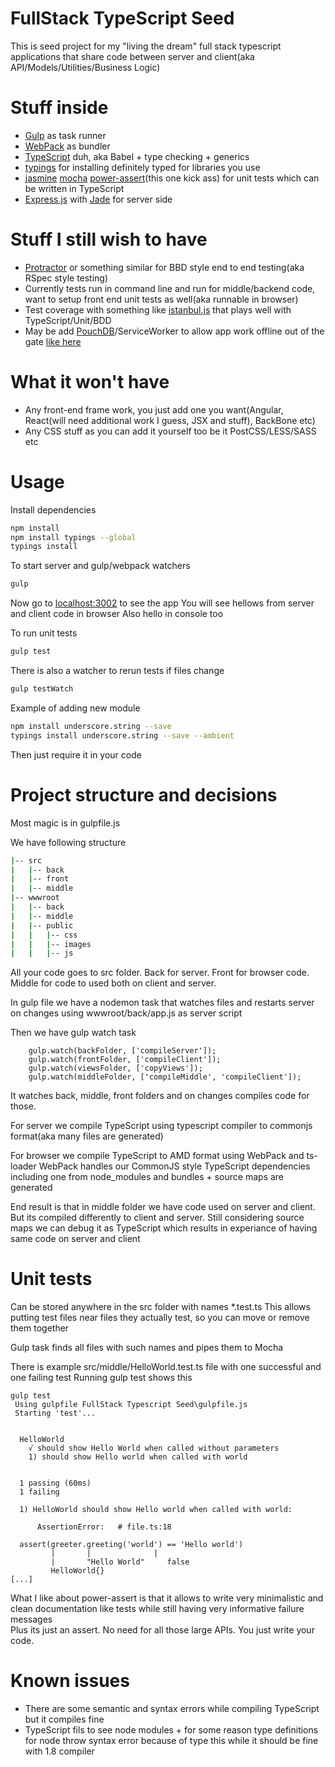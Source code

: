 # FullStack TypeScript Seed
This is seed project for my "living the dream" full stack typescript applications that share code between server and client(aka API/Models/Utilities/Business Logic)  

# Stuff inside
- [Gulp](https://github.com/gulpjs/gulp) as task runner
- [WebPack](https://github.com/webpack/webpack) as bundler
- [TypeScript](https://github.com/Microsoft/TypeScript) duh, aka Babel + type checking + generics 
- [typings](https://github.com/typings/typings) for installing definitely typed for libraries you use
- [jasmine](https://github.com/jasmine/jasmine) [mocha](https://github.com/mochajs/mocha) [power-assert](https://github.com/power-assert-js/power-assert)(this one kick ass) for unit tests which can be written in TypeScript
- [Express.js](https://github.com/expressjs/express) with [Jade](https://github.com/pugjs/jade) for server side

# Stuff I still wish to have
- [Protractor](https://github.com/angular/protractor) or something similar for BBD style end to end testing(aka RSpec style testing)
- Currently tests run in command line and run for middle/backend code, want to setup front end unit tests as well(aka runnable in browser)
- Test coverage with something like [istanbul.js](https://github.com/gotwarlost/istanbul) that plays well with TypeScript/Unit/BDD
- May be add [PouchDB](https://github.com/pouchdb/pouchdb)/ServiceWorker to allow app work offline out of the gate [like here](https://github.com/wonderwhy-er/offline-first-seed)


# What it won't have
- Any front-end frame work, you just add one you want(Angular, React(will need additional work I guess, JSX and stuff), BackBone etc)
- Any CSS stuff as you can add it yourself too be it PostCSS/LESS/SASS etc

# Usage
Install dependencies
```bash
npm install
npm install typings --global
typings install
```

To start server and gulp/webpack watchers
```bash
gulp
```
Now go to [localhost:3002](http://localhost:3002/) to see the app
You will see hellows from server and client code in browser
Also hello in console too 

To run unit tests 
```bash
gulp test
```

There is also a watcher to rerun tests if files change 
```bash
gulp testWatch
```

Example of adding new module
```bash
npm install underscore.string --save
typings install underscore.string --save --ambient
```
Then just require it in your code

# Project structure and decisions
Most magic is in gulpfile.js

We have following structure
```bash
|-- src
|   |-- back
|   |-- front
|   |-- middle
|-- wwwroot
|   |-- back
|   |-- middle
|   |-- public
|   |   |-- css
|   |   |-- images
|   |   |-- js
```

All your code goes to src folder. 
Back for server.
Front for browser code.
Middle for code to used both on client and server.

In gulp file we have a nodemon task that watches files and restarts server on changes using wwwroot/back/app.js as server script


Then we have gulp watch task
```
    gulp.watch(backFolder, ['compileServer']);
    gulp.watch(frontFolder, ['compileClient']);
    gulp.watch(viewsFolder, ['copyViews']);
    gulp.watch(middleFolder, ['compileMiddle', 'compileClient']);
```

It watches back, middle, front folders and on changes compiles code for those.

For server we compile TypeScript using typescript compiler to commonjs format(aka many files are generated)

For browser we compile TypeScript to AMD format using WebPack and ts-loader
WebPack handles our CommonJS style TypeScript dependencies including one from node_modules and bundles + source maps are generated

End result is that in middle folder we have code used on server and client. 
But its compiled differently to client and server. 
Still considering source maps we can debug it as TypeScript which results in experiance of having same code on server and client

# Unit tests
Can be stored anywhere in the src folder with names *.test.ts
This allows putting test files near files they actually test, so you can move or remove them together
 
Gulp task finds all files with such names and pipes them to Mocha

There is example src/middle/HelloWorld.test.ts file with one successful and one failing test
Running gulp test shows this
```
gulp test
 Using gulpfile FullStack Typescript Seed\gulpfile.js
 Starting 'test'...


  HelloWorld
    √ should show Hello World when called without parameters
    1) should show Hello world when called with world


  1 passing (60ms)
  1 failing

  1) HelloWorld should show Hello world when called with world:

      AssertionError:   # file.ts:18
  
  assert(greeter.greeting('world') == 'Hello world')
         |       |              |             
         |       "Hello World"     false         
         HelloWorld{}                         
[...]
```

What I like about power-assert is that it allows to write very minimalistic and clean documentation like tests while still having very informative failure messages   
Plus its just an assert. No need for all those large APIs. You just write your code.



# Known issues
 - There are some semantic and syntax errors while compiling TypeScript but it compiles fine
 - TypeScript fils to see node modules + for some reason type definitions for node throw syntax error because of type this while it should be fine with 1.8 compiler